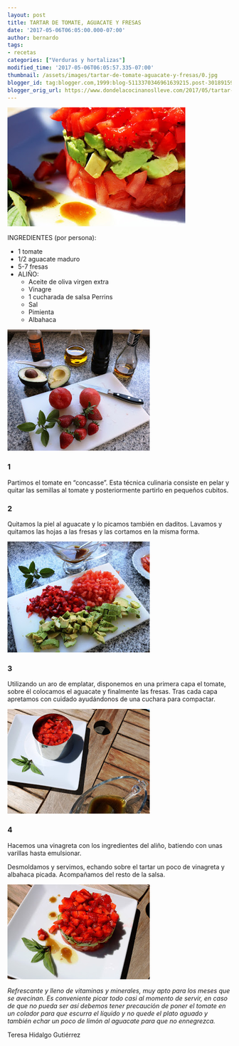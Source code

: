 ```yaml
---
layout: post
title: TARTAR DE TOMATE, AGUACATE Y FRESAS
date: '2017-05-06T06:05:00.000-07:00'
author: bernardo
tags:
- recetas
categories: ["Verduras y hortalizas"]
modified_time: '2017-05-06T06:05:57.335-07:00'
thumbnail: /assets/images/tartar-de-tomate-aguacate-y-fresas/0.jpg
blogger_id: tag:blogger.com,1999:blog-5113370346961639215.post-3018915942657574836
blogger_orig_url: https://www.dondelacocinanoslleve.com/2017/05/tartar-de-tomate-aguacate-y-fresas.html
---
```


![](/assets/images/tartar-de-tomate-aguacate-y-fresas/0.jpg)

  
INGREDIENTES (por persona):
* 1 tomate
* 1/2 aguacate maduro
* 5-7 fresas
* ALIÑO:
  * Aceite de oliva virgen extra
  * Vinagre
  * 1 cucharada de salsa Perrins
  * Sal
  * Pimienta
  * Albahaca  

![](/assets/images/tartar-de-tomate-aguacate-y-fresas/1.jpg)

  

### 1

Partimos el tomate en “concasse”. Esta técnica culinaria consiste en pelar y quitar las semillas al tomate y posteriormente partirlo en pequeños cubitos.  

### 2

Quitamos la piel al aguacate y lo picamos también en daditos. Lavamos y quitamos las hojas a las fresas y las cortamos en la misma forma.  

![](/assets/images/tartar-de-tomate-aguacate-y-fresas/2.jpg)

  

### 3

Utilizando un aro de emplatar, disponemos en una primera capa el tomate, sobre él colocamos el aguacate y finalmente las fresas. Tras cada capa apretamos con cuidado ayudándonos de una cuchara para compactar.  

![](/assets/images/tartar-de-tomate-aguacate-y-fresas/3.jpg)

  

### 4

Hacemos una vinagreta con los ingredientes del aliño, batiendo con unas varillas hasta emulsionar.  
  
Desmoldamos y servimos, echando sobre el tartar un poco de vinagreta y albahaca picada. Acompañamos del resto de la salsa.  

![](/assets/images/tartar-de-tomate-aguacate-y-fresas/4.jpg)

  
_Refrescante y lleno de vitaminas y minerales, muy apto para los meses que se avecinan. Es conveniente picar todo casi al momento de servir, en caso de que no pueda ser así debemos tener precaución de poner el tomate en un colador para que escurra el líquido y no quede el plato aguado y también echar un poco de limón al aguacate para que no ennegrezca._  
  
Teresa Hidalgo Gutiérrez
